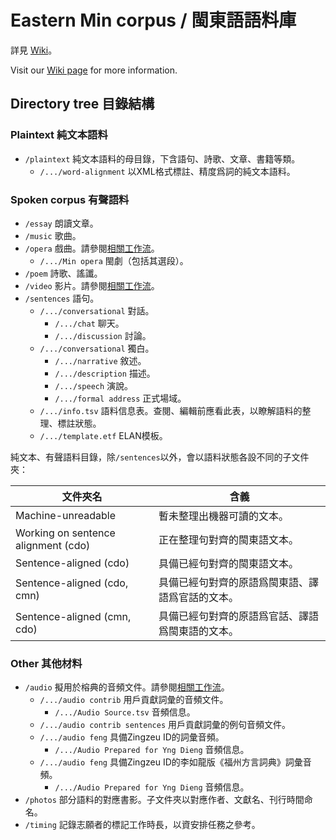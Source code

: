 # Eastern Min corpus / 閩東語語料庫

詳見 [Wiki](https://github.com/MindongLab/cdo-corpus/wiki)。

Visit our [Wiki page](https://github.com/MindongLab/cdo-corpus/wiki) for more information.

## Directory tree 目錄結構

### Plaintext 純文本語料

- `/plaintext` 純文本語料的母目錄，下含語句、詩歌、文章、書籍等類。
  - `/.../word-alignment` 以XML格式標註、精度爲詞的純文本語料。

### Spoken corpus 有聲語料

- `/essay` 朗讀文章。
- `/music` 歌曲。
- `/opera` 戲曲。請參閱[相關工作流](https://github.com/MindongLab/cdo-corpus/projects/3)。
  - `/.../Min opera` 閩劇（包括其選段）。
- `/poem` 詩歌、謠讖。
- `/video` 影片。請參閱[相關工作流](https://github.com/MindongLab/cdo-corpus/projects/1)。
- `/sentences` 語句。
  - `/.../conversational` 對話。
    - `/.../chat` 聊天。
    - `/.../discussion` 討論。
  - `/.../conversational` 獨白。
    - `/.../narrative` 敘述。
    - `/.../description` 描述。
    - `/.../speech` 演說。
    - `/.../formal address` 正式場域。
  - `/.../info.tsv` 語料信息表。查閱、編輯前應看此表，以瞭解語料的整理、標註狀態。
  - `/.../template.etf` ELAN模板。

純文本、有聲語料目錄，除`/sentences`以外，會以語料狀態各設不同的子文件夾：

文件夾名 | 含義
-- | --
Machine-unreadable | 暫未整理出機器可讀的文本。
Working on sentence alignment (cdo) | 正在整理句對齊的閩東語文本。
Sentence-aligned (cdo) | 具備已經句對齊的閩東語文本。
Sentence-aligned (cdo, cmn) | 具備已經句對齊的原語爲閩東語、譯語爲官話的文本。
Sentence-aligned (cmn, cdo) | 具備已經句對齊的原語爲官話、譯語爲閩東語的文本。

### Other 其他材料

- `/audio` 擬用於榕典的音頻文件。請參閱[相關工作流](https://github.com/MindongLab/cdo-corpus/projects/4)。
  - `/.../audio contrib` 用戶貢獻詞彙的音頻文件。
    - `/.../Audio Source.tsv` 音頻信息。
  - `/.../audio contrib sentences` 用戶貢獻詞彙的例句音頻文件。
  - `/.../audio feng` 具備Zingzeu ID的詞彙音頻。
    - `/.../Audio Prepared for Yng Dieng` 音頻信息。
  - `/.../audio feng` 具備Zingzeu ID的李如龍版《福州方言詞典》詞彙音頻。
    - `/.../Audio Prepared for Yng Dieng` 音頻信息。
- `/photos` 部分語料的對應書影。子文件夾以對應作者、文獻名、刊行時間命名。
- `/timing` 記錄志願者的標記工作時長，以資安排任務之參考。
